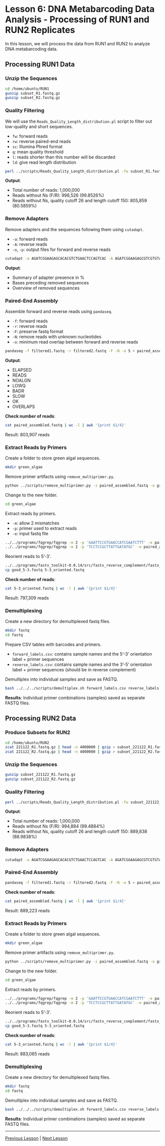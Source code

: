 # Lesson 6: DNA Metabarcoding Data Analysis - Processing of RUN1 and RUN2 Replicates

In this lesson, we will process the data from RUN1 and RUN2 to analyze DNA metabarcoding data.

## Processing RUN1 Data

### Unzip the Sequences
```bash
cd /home/ubuntu/RUN1
gunzip subset_R1.fastq.gz
gunzip subset_R2.fastq.gz
```

### Quality Filtering
We will use the `Reads_Quality_Length_distribution.pl` script to filter out low-quality and short sequences.
- `fw`: forward reads
- `rw`: reverse paired-end reads
- `sc`: Illumina Phred format
- `q`: mean quality threshold
- `l`: reads shorter than this number will be discarded
- `ld`: give read length distribution

```bash
perl ../scripts/Reads_Quality_Length_distribution.pl -fw subset_R1.fastq -rw subset_R2.fastq -sc 33 -q 26 -l 150 -ld N
```

**Output**:
- Total number of reads: 1,000,000
- Reads without Ns (F/R): 998,526 (99.8526%)
- Reads without Ns, quality cutoff 26 and length cutoff 150: 805,859 (80.5859%)

### Remove Adapters
Remove adapters and the sequences following them using `cutadapt`.
- `-a`: forward reads
- `-A`: reverse reads
- `-o`, `-p`: output files for forward and reverse reads

```bash
cutadapt -a AGATCGGAAGAGCACACGTCTGAACTCCAGTCAC -A AGATCGGAAGAGCGTCGTGTAGGGAAAGA -o  filtered1.fastq -p filtered2.fastq Filtered_reads_without_Ns_quality_threshold_26_length_threshold_150_R1.fastq Filtered_reads_without_Ns_quality_threshold_26_length_threshold_150_R2.fastq
```

**Output**:
- Summary of adapter presence in %
- Bases preceding removed sequences
- Overview of removed sequences

### Paired-End Assembly
Assemble forward and reverse reads using `pandaseq`.
- `-f`: forward reads
- `-r`: reverse reads
- `-F`: preserve fastq format
- `-N`: remove reads with unknown nucleotides
- `-o`: minimum read overlap between forward and reverse reads

```bash
pandaseq -f filtered1.fastq -r filtered2.fastq -F -N -o 5 > paired_assembled.fastq
```

**Output**:
- ELAPSED
- READS
- NOALGN
- LOWQ
- BADR
- SLOW
- OK
- OVERLAPS

**Check number of reads**:
```bash
cat paired_assembled.fastq | wc -l | awk '{print $1/4}'
```
Result: 803,907 reads

### Extract Reads by Primers
Create a folder to store green algal sequences.
```bash
mkdir green_algae
```

Remove primer artifacts using `remove_multiprimer.py`.
```bash
python ../scripts/remove_multiprimer.py -i paired_assembled.fastq -o green_algae/paired_assembled.NOmultiprimer_ready.fastq -f GAATTCCGTGAACCATCGAATCTTT -r TCCTCCGCTTATTGATATGC
```

Change to the new folder.
```bash
cd green_algae
```

Extract reads by primers.
- `-m`: allow 2 mismatches
- `-p`: primer used to extract reads
- `-e`: input fastq file

```bash
../../programs/fqgrep/fqgrep -m 2 -p 'GAATTCCGTGAACCATCGAATCTTT' -e paired_assembled.NOmultiprimer_ready.fastq > good_5-3.fastq
../../programs/fqgrep/fqgrep -m 2 -p 'TCCTCCGCTTATTGATATGC' -e paired_assembled.NOmultiprimer_ready.fastq > good_3-5.fastq
```

Reorient reads to 5’-3’.
```bash
../../programs/fastx_toolkit-0.0.14/src/fastx_reverse_complement/fastx_reverse_complement -Q33 -i good_3-5.fastq >> good_5-3.fastq
cp good_5-3.fastq 5-3_oriented.fastq
```

**Check number of reads**:
```bash
cat 5-3_oriented.fastq | wc -l | awk '{print $1/4}'
```
Result: 797,309 reads

### Demultiplexing
Create a new directory for demultiplexed fastq files.
```bash
mkdir fastq
cd fastq
```

Prepare CSV tables with barcodes and primers.
- `forward_labels.csv`: contains sample names and the 5’-3’ orientation label + primer sequences
- `reverse_labels.csv`: contains sample names and the 3’-5’ orientation label + primer sequences (should be in reverse complement)

Demultiplex into individual samples and save as FASTQ.
```bash
bash ../../../scripts/demultiplex.sh forward_labels.csv reverse_labels.csv ../5-3_oriented.fastq
```

**Results**: Individual primer combinations (samples) saved as separate FASTQ files.

## Processing RUN2 Data

### Produce Subsets for RUN2
```bash
cd /home/ubuntu/RUN2
zcat 221122_R1.fastq.gz | head -n 4000000 | gzip > subset_221122_R1.fastq.gz
zcat 221122_R2.fastq.gz | head -n 4000000 | gzip > subset_221122_R2.fastq.gz
```

### Unzip the Sequences
```bash
gunzip subset_221122_R1.fastq.gz
gunzip subset_221122_R2.fastq.gz
```

### Quality Filtering
```bash
perl ../scripts/Reads_Quality_Length_distribution.pl -fw subset_221122_R1.fastq -rw subset_221122_R2.fastq -sc 33 -q 26 -l 150 -ld N
```

**Output**:
- Total number of reads: 1,000,000
- Reads without Ns (F/R): 994,884 (99.4884%)
- Reads without Ns, quality cutoff 26 and length cutoff 150: 889,838 (88.9838%)

### Remove Adapters
```bash
cutadapt -a AGATCGGAAGAGCACACGTCTGAACTCCAGTCAC -A AGATCGGAAGAGCGTCGTGTAGGGAAAGA -o  filtered1.fastq -p filtered2.fastq Filtered_reads_without_Ns_quality_threshold_26_length_threshold_150_R1.fastq Filtered_reads_without_Ns_quality_threshold_26_length_threshold_150_R2.fastq
```

### Paired-End Assembly
```bash
pandaseq -f filtered1.fastq -r filtered2.fastq -F -N -o 5 > paired_assembled.fastq
```

**Check number of reads**:
```bash
cat paired_assembled.fastq | wc -l | awk '{print $1/4}'
```
Result: 889,223 reads

### Extract Reads by Primers
Create a folder to store green algal sequences.
```bash
mkdir green_algae
```

Remove primer artifacts using `remove_multiprimer.py`.
```bash
python ../scripts/remove_multiprimer.py -i paired_assembled.fastq -o green_algae/paired_assembled.NOmultiprimer_ready.fastq -f GAATTCCGTGAACCATCGAATCTTT -r TCCTCCGCTTATTGATATGC
```

Change to the new folder.
```bash
cd green_algae
```

Extract reads by primers.
```bash
../../programs/fqgrep/fqgrep -m 2 -p 'GAATTCCGTGAACCATCGAATCTTT' -e paired_assembled.NOmultiprimer_ready.fastq > good_5-3.fastq
../../programs/fqgrep/fqgrep -m 2 -p 'TCCTCCGCTTATTGATATGC' -e paired_assembled.NOmultiprimer_ready.fastq > good_3-5.fastq
```

Reorient reads to 5’-3’.
```bash
../../programs/fastx_toolkit-0.0.14/src/fastx_reverse_complement/fastx_reverse_complement -Q33 -i good_3-5.fastq >> good_5-3.fastq
cp good_5-3.fastq 5-3_oriented.fastq
```

**Check number of reads**:
```bash
cat 5-3_oriented.fastq | wc -l | awk '{print $1/4}'
```
Result: 883,065 reads

### Demultiplexing
Create a new directory for demultiplexed fastq files.
```bash
mkdir fastq
cd fastq
```

Demultiplex into individual samples and save as FASTQ.
```bash
bash ../../../scripts/demultiplex.sh forward_labels.csv reverse_labels.csv ../5-3_oriented.fastq
```

**Results**: Individual primer combinations (samples) saved as separate FASTQ files.

---

[Previous Lesson](../lesson5/lesson5.md) | [Next Lesson](../lesson7/lesson7.md)
